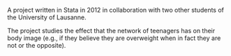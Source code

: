 A project written in Stata in 2012 in collaboration with two other students of the University of Lausanne.

The project studies the effect that the network of teenagers has on their body image (e.g., if they believe they are overweight when in fact they are not or the opposite). 
